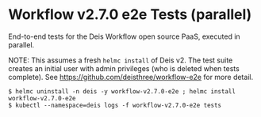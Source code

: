 # Workflow v2.7.0 e2e Tests (parallel)

End-to-end tests for the Deis Workflow open source PaaS, executed in parallel.

NOTE: This assumes a fresh `helmc install` of Deis v2. The test suite creates
an initial user with admin privileges (who is deleted when tests complete).
See https://github.com/deisthree/workflow-e2e for more detail.

```console
$ helmc uninstall -n deis -y workflow-v2.7.0-e2e ; helmc install workflow-v2.7.0-e2e
$ kubectl --namespace=deis logs -f workflow-v2.7.0-e2e tests
```

